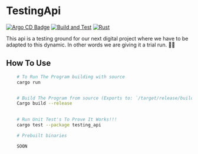 # TestingApi

[![Argo CD Badge](https://argocd.nzdev.org/api/badge?name=testing-api&revision=true)](https://argocd.nzdev.org/applications/argocd/testing-api)
[![Build and Test](https://github.com/Notliam99/TestingApi/actions/workflows/dockerBuild.yaml/badge.svg)](https://github.com/Notliam99/TestingApi/actions/workflows/dockerBuild.yaml)
[![Rust](https://github.com/Notliam99/TestingApi/actions/workflows/compileAndTest.yaml/badge.svg)](https://github.com/Notliam99/TestingApi/actions/workflows/compileAndTest.yaml)

This api is a testing ground for our next digital project where we have to be adapted to this dynamic. In other words we are giving it a trial run. 👍🏿

## How To Use
```zsh
    # To Run The Program building with source
    cargo run


    # Build The Program from source (Exports to: `/target/release/build/testing_api`)
    Cargo build --release 

    
    # Run Unit Test's To Prove It Works!!!
    cargo test --package testing_api

    # Prebuilt binaries

    SOON
```
